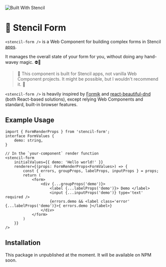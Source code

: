 ![Built With Stencil](https://img.shields.io/badge/-Built%20With%20Stencil-16161d.svg?logo=data%3Aimage%2Fsvg%2Bxml%3Bbase64%2CPD94bWwgdmVyc2lvbj0iMS4wIiBlbmNvZGluZz0idXRmLTgiPz4KPCEtLSBHZW5lcmF0b3I6IEFkb2JlIElsbHVzdHJhdG9yIDE5LjIuMSwgU1ZHIEV4cG9ydCBQbHVnLUluIC4gU1ZHIFZlcnNpb246IDYuMDAgQnVpbGQgMCkgIC0tPgo8c3ZnIHZlcnNpb249IjEuMSIgaWQ9IkxheWVyXzEiIHhtbG5zPSJodHRwOi8vd3d3LnczLm9yZy8yMDAwL3N2ZyIgeG1sbnM6eGxpbms9Imh0dHA6Ly93d3cudzMub3JnLzE5OTkveGxpbmsiIHg9IjBweCIgeT0iMHB4IgoJIHZpZXdCb3g9IjAgMCA1MTIgNTEyIiBzdHlsZT0iZW5hYmxlLWJhY2tncm91bmQ6bmV3IDAgMCA1MTIgNTEyOyIgeG1sOnNwYWNlPSJwcmVzZXJ2ZSI%2BCjxzdHlsZSB0eXBlPSJ0ZXh0L2NzcyI%2BCgkuc3Qwe2ZpbGw6I0ZGRkZGRjt9Cjwvc3R5bGU%2BCjxwYXRoIGNsYXNzPSJzdDAiIGQ9Ik00MjQuNywzNzMuOWMwLDM3LjYtNTUuMSw2OC42LTkyLjcsNjguNkgxODAuNGMtMzcuOSwwLTkyLjctMzAuNy05Mi43LTY4LjZ2LTMuNmgzMzYuOVYzNzMuOXoiLz4KPHBhdGggY2xhc3M9InN0MCIgZD0iTTQyNC43LDI5Mi4xSDE4MC40Yy0zNy42LDAtOTIuNy0zMS05Mi43LTY4LjZ2LTMuNkgzMzJjMzcuNiwwLDkyLjcsMzEsOTIuNyw2OC42VjI5Mi4xeiIvPgo8cGF0aCBjbGFzcz0ic3QwIiBkPSJNNDI0LjcsMTQxLjdIODcuN3YtMy42YzAtMzcuNiw1NC44LTY4LjYsOTIuNy02OC42SDMzMmMzNy45LDAsOTIuNywzMC43LDkyLjcsNjguNlYxNDEuN3oiLz4KPC9zdmc%2BCg%3D%3D&colorA=16161d&style=flat-square)

# 📝 Stencil Form

`<stencil-form />` is a Web Component for building complex forms in Stencil [apps](https://github.com/ionic-team/stencil-app-starter).

It manages the overall state of your form for you, without doing any hand-wavey magic. ⛔️👋

> 🚨 This component is built for Stencil apps, not vanilla Web Component projects. It might be possible, but I wouldn't recommend it. 🚨

`<stencil-form />` is heavily inspired by [Formik](https://github.com/jaredpalmer/formik) and [react-beautiful-dnd](https://github.com/atlassian/react-beautiful-dnd) (both React-based solutions), except relying Web Components and standard, built-in browser features.

## Example Usage

```tsx
import { FormRenderProps } from 'stencil-form';
interface FormValues {
    demo: string,
}

// In the `your-component` render function
<stencil-form 
    initialValues={{ demo: 'Hello world!' }}
    renderer={(props: FormRenderProps<FormValues>) => {
        const { errors, groupProps, labelProps, inputProps } = props;
        return (
            <form>
                <div {...groupProps('demo')}>
                    <label {...labelProps('demo')}> Demo </label>
                    <input {...inputProps('demo')} type='text' required />
                    {errors.demo && <label class='error' {...labelProps('demo')}>{ errors.demo }</label>}
                </div>
            </form>
        )
    }}
/>
```


## Installation

This package in unpublished at the moment. It will be available on NPM soon.

<!-- ### Script tag

- Put a script tag similar to this `<script src='https://unpkg.com/stencil-form@0.0.1/dist/stencil-form.js'></script>` in the head of your index.html
- Then you can use the element anywhere in your template, JSX, html etc

### In a stencil-starter app
- Run `npm install stencil-form --save`
- Add an import to the npm packages `import 'stencil-form';` -->
